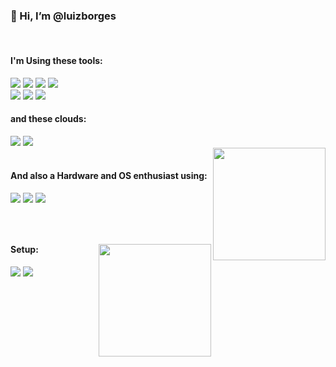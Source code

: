 
<div style="display: inline_block" >
  <span align="left">
<h3>👋 Hi, I’m @luizborges</h3>
    <br>
    <h4>I'm Using these tools:</h4>
    <img src="https://img.shields.io/badge/terraform-%235835CC.svg?style=for-the-badge&logo=terraform&logoColor=white">
    <img src="https://img.shields.io/badge/Python-3776AB?style=for-the-badge&logo=python&logoColor=white">
<img src="https://img.shields.io/badge/.NET-5C2D91?style=for-the-badge&logo=.net&logoColor=white">
<img src="https://img.shields.io/badge/Go-00ADD8?style=for-the-badge&logo=go&logoColor=white">
<br>
<img src="https://img.shields.io/badge/Azure%20DevOps-0078D7.svg?style=for-the-badge&logo=Azure-DevOps&logoColor=white">
<img src="https://img.shields.io/badge/Docker-2496ED.svg?style=for-the-badge&logo=Docker&logoColor=white">
<img src="https://img.shields.io/badge/Kubernetes-326CE5.svg?style=for-the-badge&logo=Kubernetes&logoColor=white">
    <h4>and these clouds:</h4>
    <img src="https://img.shields.io/badge/Amazon_AWS-FF9900?style=for-the-badge&logo=amazonaws&logoColor=white"/>
    <img src= "https://img.shields.io/badge/Microsoft_Azure-0089D6?style=for-the-badge&logo=microsoft-azure&logoColor=white"/>
<br>
  </span>
  <span align="right">
    <img align="right" height="180em" src="https://github-readme-stats.vercel.app/api/top-langs/?username=luizborgess&layout=compact&langs_count=7&theme=tokyonight"/>
  </span>
<br>    
<h4>And also a Hardware and OS enthusiast using:</h4>
<img src="https://img.shields.io/badge/Fedora-294172?style=for-the-badge&logo=fedora&logoColor=white">
<img src="https://img.shields.io/badge/Windows-0078D6?style=for-the-badge&logo=windows&logoColor=white">
<img src="https://img.shields.io/badge/mac%20os-000000?style=for-the-badge&logo=apple&logoColor=white">
<br>
<br>
  <br>
  </div>

 ##
<img align="right" height="180em" src="https://github-readme-stats.vercel.app/api?username=luizborgess">
 <h4>Setup:</h4>
 <img src="https://img.shields.io/badge/AMD-Ryzen_5_5600-ED1C24?style=for-the-badge&logo=amd&logoColor=white">
 <img src="https://img.shields.io/badge/NVIDIA-GTX2060Super-76B900?style=for-the-badge&logo=nvidia&logoColor=white">



